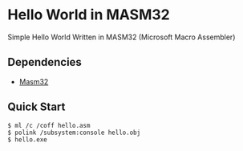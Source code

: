 # Hello World in MASM32

Simple Hello World Written in MASM32 (Microsoft Macro Assembler)

## Dependencies
- [Masm32](http://masm32.com/)


## Quick Start

```console
$ ml /c /coff hello.asm
$ polink /subsystem:console hello.obj
$ hello.exe
```
